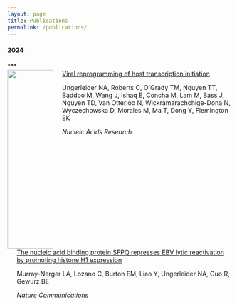 ```yaml
---
layout: page
title: Publications
permalink: /publications/
---
```




<h4 class="subtitle is-5">2024</h4>
***
<div class="container mt-4">
    <div class="columns  is-flex is-vcentered">
          <div class="column is-one-fifth"><img src="{{ site.baseurl }}/images/dn_paper.png" style="width: 400px;"/></div>
              <div class="column"> 
                    <div class="has-text-weight-semibold"><a href="https://academic.oup.com/nar/article/52/9/5016/7627474">Viral reprogramming of host transcription initiation</a></div>
                      <p class="pt-2">
Ungerleider NA, Roberts C, O'Grady TM, Nguyen TT, Baddoo M, Wang J, Ishaq E, Concha M, Lam M, Bass J, Nguyen TD, Van Otterloo N, Wickramarachchige-Dona N, Wyczechowska D, Morales M, Ma T, Dong Y, Flemington EK </p> <p class="pt-1"><em>Nucleic Acids Research</em>
                      </p>
              </div>
    </div>
</div>

<div class="container mt-4">
    <div class="columns  is-flex is-vcentered">
          <div class="column is-one-fifth"></div>
              <div class="column"> 
                    <div class="has-text-weight-semibold"><a href="https://www.nature.com/articles/s41467-024-48333-x">The nucleic acid binding protein SFPQ represses EBV lytic reactivation by promoting histone H1 expression</a></div>
                      <p class="pt-2">
Murray-Nerger LA, Lozano C, Burton EM, Liao Y, Ungerleider NA, Guo R, Gewurz BE </p> <p class="pt-1"><em>Nature Communications</em>
                      </p>
              </div>
    </div>
</div>
